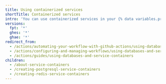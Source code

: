 ```yaml
---
title: Using containerized services
shortTitle: Containerized services
intro: 'You can use containerized services in your {% data variables.product.prodname_actions %} workflows.'
versions:
  fpt: '*'
  ghes: '*'
  ghae: '*'
redirect_from:
  - /actions/automating-your-workflow-with-github-actions/using-databases-and-services
  - /actions/configuring-and-managing-workflows/using-databases-and-service-containers
  - /actions/guides/using-databases-and-service-containers
children:
  - /about-service-containers
  - /creating-postgresql-service-containers
  - /creating-redis-service-containers
---
```


